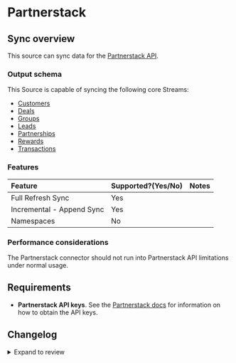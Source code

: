 # Partnerstack

## Sync overview

This source can sync data for the [Partnerstack API](https://docs.partnerstack.com/reference).

### Output schema

This Source is capable of syncing the following core Streams:

- [Customers](https://docs.partnerstack.com/reference/get_v2-customers-2)
- [Deals](https://docs.partnerstack.com/reference/get_v2-deals)
- [Groups](https://docs.partnerstack.com/reference/get_v2-groups)
- [Leads](https://docs.partnerstack.com/reference/get_v2-leads)
- [Partnerships](https://docs.partnerstack.com/reference/get_v2-partnerships-2)
- [Rewards](https://docs.partnerstack.com/reference/get_v2-rewards-2)
- [Transactions](https://docs.partnerstack.com/reference/get_v2-transactions-2)

### Features

| Feature                   | Supported?\(Yes/No\) | Notes |
| :------------------------ | :------------------- | :---- |
| Full Refresh Sync         | Yes                  |       |
| Incremental - Append Sync | Yes                  |       |
| Namespaces                | No                   |       |

### Performance considerations

The Partnerstack connector should not run into Partnerstack API limitations under normal usage.

## Requirements

- **Partnerstack API keys**. See the [Partnerstack docs](https://docs.partnerstack.com/reference/auth) for information on how to obtain the API keys.

## Changelog

<details>
  <summary>Expand to review</summary>

| Version | Date       | Pull Request                                             | Subject                                     |
|:--------|:-----------|:---------------------------------------------------------|:--------------------------------------------|
| 0.2.7 | 2025-01-18 | [51913](https://github.com/airbytehq/airbyte/pull/51913) | Update dependencies |
| 0.2.6 | 2025-01-11 | [51344](https://github.com/airbytehq/airbyte/pull/51344) | Update dependencies |
| 0.2.5 | 2025-01-04 | [50934](https://github.com/airbytehq/airbyte/pull/50934) | Update dependencies |
| 0.2.4 | 2024-12-28 | [50723](https://github.com/airbytehq/airbyte/pull/50723) | Update dependencies |
| 0.2.3 | 2024-12-21 | [50246](https://github.com/airbytehq/airbyte/pull/50246) | Update dependencies |
| 0.2.2 | 2024-12-14 | [49675](https://github.com/airbytehq/airbyte/pull/49675) | Update dependencies |
| 0.2.1 | 2024-12-11 | [49085](https://github.com/airbytehq/airbyte/pull/49085) | Starting with this version, the Docker image is now rootless. Please note that this and future versions will not be compatible with Airbyte versions earlier than 0.64 |
| 0.2.0 | 2024-12-03 | [48782](https://github.com/airbytehq/airbyte/pull/48782) | Add Incremental feature |
| 0.1.25 | 2024-11-04 | [48184](https://github.com/airbytehq/airbyte/pull/48184) | Update dependencies |
| 0.1.24 | 2024-10-29 | [47762](https://github.com/airbytehq/airbyte/pull/47762) | Update dependencies |
| 0.1.23 | 2024-10-28 | [47045](https://github.com/airbytehq/airbyte/pull/47045) | Update dependencies |
| 0.1.22 | 2024-10-12 | [46808](https://github.com/airbytehq/airbyte/pull/46808) | Update dependencies |
| 0.1.21 | 2024-10-05 | [46452](https://github.com/airbytehq/airbyte/pull/46452) | Update dependencies |
| 0.1.20 | 2024-09-28 | [46111](https://github.com/airbytehq/airbyte/pull/46111) | Update dependencies |
| 0.1.19 | 2024-09-21 | [45775](https://github.com/airbytehq/airbyte/pull/45775) | Update dependencies |
| 0.1.18 | 2024-09-14 | [45506](https://github.com/airbytehq/airbyte/pull/45506) | Update dependencies |
| 0.1.17 | 2024-09-07 | [45294](https://github.com/airbytehq/airbyte/pull/45294) | Update dependencies |
| 0.1.16 | 2024-08-31 | [45053](https://github.com/airbytehq/airbyte/pull/45053) | Update dependencies |
| 0.1.15 | 2024-08-24 | [44712](https://github.com/airbytehq/airbyte/pull/44712) | Update dependencies |
| 0.1.14 | 2024-08-17 | [44358](https://github.com/airbytehq/airbyte/pull/44358) | Update dependencies |
| 0.1.13 | 2024-08-12 | [43738](https://github.com/airbytehq/airbyte/pull/43738) | Update dependencies |
| 0.1.12 | 2024-08-10 | [43692](https://github.com/airbytehq/airbyte/pull/43692) | Update dependencies |
| 0.1.11 | 2024-08-03 | [42757](https://github.com/airbytehq/airbyte/pull/42757) | Update dependencies |
| 0.1.10 | 2024-07-20 | [42338](https://github.com/airbytehq/airbyte/pull/42338) | Update dependencies |
| 0.1.9 | 2024-07-13 | [41757](https://github.com/airbytehq/airbyte/pull/41757) | Update dependencies |
| 0.1.8 | 2024-07-10 | [41466](https://github.com/airbytehq/airbyte/pull/41466) | Update dependencies |
| 0.1.7 | 2024-07-09 | [41306](https://github.com/airbytehq/airbyte/pull/41306) | Update dependencies |
| 0.1.6 | 2024-07-06 | [40881](https://github.com/airbytehq/airbyte/pull/40881) | Update dependencies |
| 0.1.5 | 2024-06-25 | [40378](https://github.com/airbytehq/airbyte/pull/40378) | Update dependencies |
| 0.1.4 | 2024-06-22 | [40024](https://github.com/airbytehq/airbyte/pull/40024) | Update dependencies |
| 0.1.3 | 2024-06-13 | [37595](https://github.com/airbytehq/airbyte/pull/37595) | Change `last_records` to `last_record` |
| 0.1.2 | 2024-06-04 | [38964](https://github.com/airbytehq/airbyte/pull/38964) | [autopull] Upgrade base image to v1.2.1 |
| 0.1.1 | 2024-05-21 | [38484](https://github.com/airbytehq/airbyte/pull/38484) | [autopull] base image + poetry + up_to_date |
| 0.1.0   | 2022-10-27 | [XXX](https://github.com/airbytehq/airbyte/pull/XXX)     | Add Partnerstack Source Connector           |

</details>

